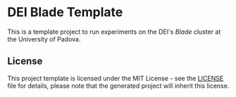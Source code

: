 # DEI Blade Template

This is a template project to run experiments on the DEI's *Blade* cluster at the University of Padova.

## License

This project template is licensed under the MIT License - see the [LICENSE](LICENSE) file for details, please note that the generated project will inherit this license.
